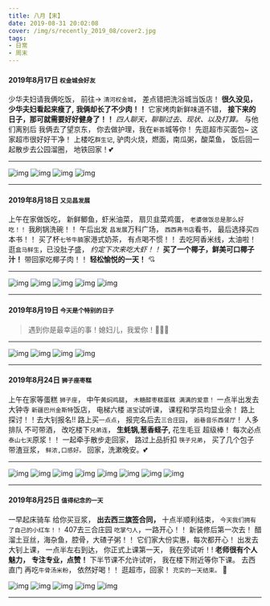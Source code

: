 ```yaml
---
title: 八月【末】
date: 2019-08-31 20:02:08
cover: /img/s/recently_2019_08/cover2.jpg
tags: 
- 日常
- 周末
---
```


#### 2019年8月17日 `权金城会好友`

少华夫妇请我俩吃饭，
前往-> `清河权金城`，
差点错把洗浴城当饭店！
__很久没见，少华夫妇看起来瘦了,__
__我俩却长了不少肉！！__
它家烤肉新鲜味道不错，
**接下来的日子，那可就需要好好健身了！！**
_四人聊天，聊聊过去、现状、以及打算。_
与他们离别后 我俩去了望京东，
你去做护理，我在`新荟`城等你！
先逛超市买面包~
这家超市很好好干净！
上楼吃`群生记`, 
驴肉火烧，燃面，南瓜粥，酸菜鱼，
饭后回一起散步去公园溜圈，
地铁回家！💕

---

![img](/img/s/recently_2019_08/c_0_0_0.jpeg "img")
![img](/img/s/recently_2019_08/c_0_0.jpg "img")
![img](/img/s/recently_2019_08/c_0_1.jpg "img")
![img](/img/s/recently_2019_08/c_0_2.jpg "img")


---

#### 2019年8月18日 `又见昌发展`

上午在家做饭吃，
新鲜鲫鱼，虾米油菜，
扇贝韭菜鸡蛋，
`老婆做饭总是那么好吃！！`
我刷锅洗碗！！
午后出发 `昌发展`万科广场，
`西西弗书店`看书，
最后选择买`四`本书！！
买了杯`七爷牛腩`家港式奶茶，
有点喝不惯！！
去吃阿香米线，太油啦！
逛`盒马鲜生`，已没肚子盛，
_约定下次来吃大虾！！_
__买了一个椰子，鲜美可口椰子汁！__
带回家吃椰子肉！！
**轻松愉悦的一天！** 💘

---

![img](/img/s/recently_2019_08/c_1_0.jpg "img")
![img](/img/s/recently_2019_08/c_1_1.jpg "img")
![img](/img/s/recently_2019_08/c_1_2.jpg "img")
![img](/img/s/recently_2019_08/c_1_3.jpg "img")
![img](/img/s/recently_2019_08/c_1_4.jpg "img")

---

#### 2019年8月19日 `今天是个特别的日子`

> 遇到你是最幸运的事！媳妇儿，我爱你！🌻😘💖

---
![img](/img/s/recently_2019_08/e_0_0.jpg "img")
![img](/img/s/recently_2019_08/e_0_1.jpg "img")
![img](/img/s/recently_2019_08/e_0_2.jpg "img")
![img](/img/s/recently_2019_08/e_0_3.jpg "img")

---

#### 2019年8月24日 `狮子座枣糕`

上午在家等蛋糕 `狮子座`，
中午`黄焖鸡腿`，
`木糖醇枣糕蛋糕 满满的爱意！`
一点半出发去 大钟寺
`新疆巴州金斯特`饭店，
电梯六楼 `道宝`试听课，
课程和学员均显业余！
路上探讨！！去大钊报名!!
路上买`一点点`，
报完名后去`三合庄园`， 
`逅巷音乐西餐厅`！
人多排队 不可带酒，
改吃楼下`兄弟连`，
__生蚝锅,葱香蛏子,__ 
花生毛豆 超级棒！
每次必点`泰山七天`原浆！！
一起牵手散步走回家，
路过上品折扣 `筷子兄弟`，
买了几个包子 带渣豆浆，
`鲜浓,口感好。` 
回家，洗漱晚安。💕

---

![img](/img/s/recently_2019_08/d_0_0.jpg "img")
![img](/img/s/recently_2019_08/d_0_1.jpg "img")
![img](/img/s/recently_2019_08/d_0_2.jpg "img")
![img](/img/s/recently_2019_08/d_0_3.jpg "img")
![img](/img/s/recently_2019_08/d_0_5.jpg "img")
![img](/img/s/recently_2019_08/d_0_6.jpg "img")
![img](/img/s/recently_2019_08/d_0_7.jpg "img")
![img](/img/s/recently_2019_08/d_0_8.jpg "img")

---

#### 2019年8月25日 `值得纪念的一天`

一早起床骑车 给你买豆浆，
__出去西三旗签合同，__
十点半顺利结束，
`今天我们拥有了自己的小红车！！`
407去三合庄园 `吃掌勺人`，一路开心！！
新装修后第一次去！
醋溜土豆丝，海杂鱼，腔骨，大碴子粥！！
它们家大份实惠，每次都开心！
出发去大钊上课，
一点半左右到达，
你正式上课第一天，
我在旁试听！!
__老师很有个人魅力，__
__专注专业，点赞！__
下半节课不允许试听，
我在楼下附近等你下课。
去西直门 再吃`牛骨汤米粉`，
依然好喝！！
逛超市，回家！
`充实的一天结束。` 💝


![img](/img/s/recently_2019_08/d_1_0.jpg "img")
![img](/img/s/recently_2019_08/d_1_2.jpg "img")
![img](/img/s/recently_2019_08/d_1_3.jpg "img")
![img](/img/s/recently_2019_08/d_1_4.jpg "img")
![img](/img/s/recently_2019_08/d_1_5.jpg "img")

***







